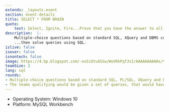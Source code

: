 ```yaml
---
extends: _layouts.event
section: event-details
title: SELECT * FROM BRAIN
quote:
    text: Select, Ignite, Fire...Prove that you have the answer to all queries.!!!
description:  |-
    Multiple-choice questions based on standard SQL, XQuery and DBMS concepts.
    ...then solve queries using SQL.
islive: false
isover: false
isnontech: false
image: https://4.bp.blogspot.com/-ou5iUtuASSw/WoVRkPqTJsI/AAAAAAAAAHs/VYZdvCZvBYsn2ehBvceu1OxaxjM2xsgYgCLcBGAs/s1600/selectfrombrain.png
teamSize: 2
lang: sql
rounds:
- Multiple-choice questions based on standard SQL, PL/SQL, XQuery and DBMS concepts.
- The teams qualifying would be given a set of queries, that would have to be solved using SQL.
---
```

- Operating System: Windows 10
- Platform: MySQL Workbench